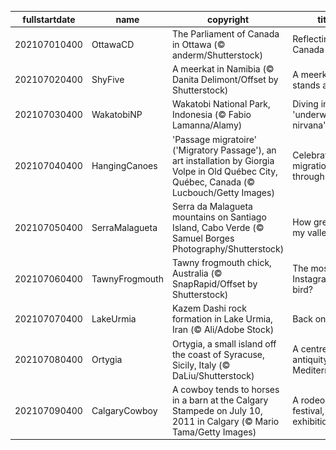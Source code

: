 |fullstartdate|name|copyright|title|image|
|--|--|--|--|--|
202107010400|OttawaCD|The Parliament of Canada in Ottawa (© anderm/Shutterstock)|Reflecting on Canada Day|![](/en-CA/2021/07/202107010400OttawaCD.jpg)|
202107020400|ShyFive|A meerkat in Namibia (© Danita Delimont/Offset by Shutterstock)|A meerkat stands alone|![](/en-CA/2021/07/202107020400ShyFive.jpg)|
202107030400|WakatobiNP|Wakatobi National Park, Indonesia (© Fabio Lamanna/Alamy)|Diving into the 'underwater nirvana'|![](/en-CA/2021/07/202107030400WakatobiNP.jpg)|
202107040400|HangingCanoes|'Passage migratoire' ('Migratory Passage'), an art installation by Giorgia Volpe in Old Québec City, Québec, Canada (© Lucbouch/Getty Images)|Celebrating migrations through art|![](/en-CA/2021/07/202107040400HangingCanoes.jpg)|
202107050400|SerraMalagueta|Serra da Malagueta mountains on Santiago Island, Cabo Verde (© Samuel Borges Photography/Shutterstock)|How green is my valley|![](/en-CA/2021/07/202107050400SerraMalagueta.jpg)|
202107060400|TawnyFrogmouth|Tawny frogmouth chick, Australia (© SnapRapid/Offset by Shutterstock)|The most Instagrammable bird?|![](/en-CA/2021/07/202107060400TawnyFrogmouth.jpg)|
202107070400|LakeUrmia|Kazem Dashi rock formation in Lake Urmia, Iran (© Ali/Adobe Stock)|Back on the rise|![](/en-CA/2021/07/202107070400LakeUrmia.jpg)|
202107080400|Ortygia|Ortygia, a small island off the coast of Syracuse, Sicily, Italy (© DaLiu/Shutterstock)|A centre of antiquity on the Mediterranean|![](/en-CA/2021/07/202107080400Ortygia.jpg)|
202107090400|CalgaryCowboy|A cowboy tends to horses in a barn at the Calgary Stampede on July 10, 2011 in Calgary (© Mario Tama/Getty Images)|A rodeo, a festival, and an exhibition|![](/en-CA/2021/07/202107090400CalgaryCowboy.jpg)|
